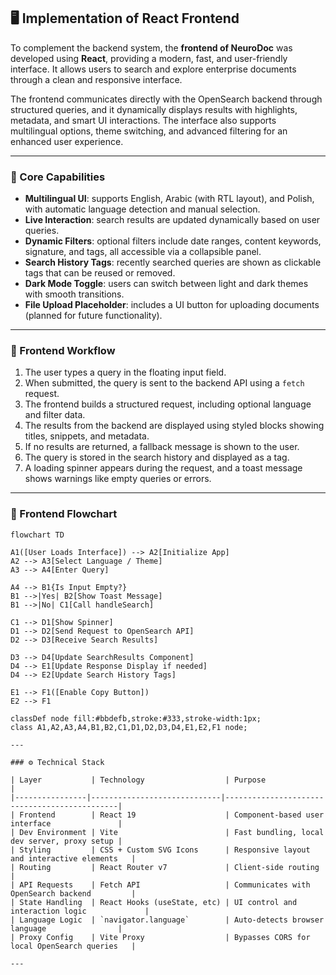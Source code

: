 ## 🖥️ Implementation of React Frontend

To complement the backend system, the **frontend of NeuroDoc** was developed using **React**, providing a modern, fast, and user-friendly interface. It allows users to search and explore enterprise documents through a clean and responsive interface.

The frontend communicates directly with the OpenSearch backend through structured queries, and it dynamically displays results with highlights, metadata, and smart UI interactions. The interface also supports multilingual options, theme switching, and advanced filtering for an enhanced user experience.

---

### 🔧 Core Capabilities

- **Multilingual UI**: supports English, Arabic (with RTL layout), and Polish, with automatic language detection and manual selection.
- **Live Interaction**: search results are updated dynamically based on user queries.
- **Dynamic Filters**: optional filters include date ranges, content keywords, signature, and tags, all accessible via a collapsible panel.
- **Search History Tags**: recently searched queries are shown as clickable tags that can be reused or removed.
- **Dark Mode Toggle**: users can switch between light and dark themes with smooth transitions.
- **File Upload Placeholder**: includes a UI button for uploading documents (planned for future functionality).
---


### 🔄 Frontend Workflow

1. The user types a query in the floating input field.
2. When submitted, the query is sent to the backend API using a `fetch` request.
3. The frontend builds a structured request, including optional language and filter data.
4. The results from the backend are displayed using styled blocks showing titles, snippets, and metadata.
5. If no results are returned, a fallback message is shown to the user.
6. The query is stored in the search history and displayed as a tag.
7. A loading spinner appears during the request, and a toast message shows warnings like empty queries or errors.

---

### 🧭 Frontend Flowchart

```mermaid
flowchart TD

A1([User Loads Interface]) --> A2[Initialize App]
A2 --> A3[Select Language / Theme]
A3 --> A4[Enter Query]

A4 --> B1{Is Input Empty?}
B1 -->|Yes| B2[Show Toast Message]
B1 -->|No| C1[Call handleSearch]

C1 --> D1[Show Spinner]
D1 --> D2[Send Request to OpenSearch API]
D2 --> D3[Receive Search Results]

D3 --> D4[Update SearchResults Component]
D4 --> E1[Update Response Display if needed]
D4 --> E2[Update Search History Tags]

E1 --> F1([Enable Copy Button])
E2 --> F1

classDef node fill:#bbdefb,stroke:#333,stroke-width:1px;
class A1,A2,A3,A4,B1,B2,C1,D1,D2,D3,D4,E1,E2,F1 node;

---

### ⚙️ Technical Stack

| Layer           | Technology                  | Purpose                                      |
|----------------|-----------------------------|----------------------------------------------|
| Frontend        | React 19                    | Component-based user interface               |
| Dev Environment | Vite                        | Fast bundling, local dev server, proxy setup |
| Styling         | CSS + Custom SVG Icons      | Responsive layout and interactive elements   |
| Routing         | React Router v7             | Client-side routing                          |
| API Requests    | Fetch API                   | Communicates with OpenSearch backend         |
| State Handling  | React Hooks (useState, etc) | UI control and interaction logic             |
| Language Logic  | `navigator.language`        | Auto-detects browser language                |
| Proxy Config    | Vite Proxy                  | Bypasses CORS for local OpenSearch queries   |

---
